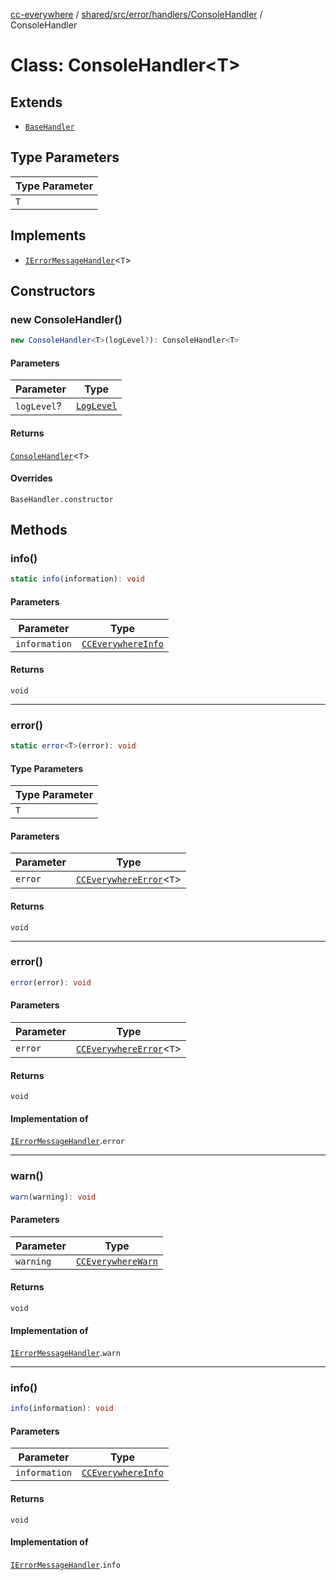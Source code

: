 [cc-everywhere](../../../../../../index.md) / [shared/src/error/handlers/ConsoleHandler](../index.md) / ConsoleHandler

# Class: ConsoleHandler<T\>

## Extends

- [`BaseHandler`](../../BaseHandler/classes/BaseHandler.md)

## Type Parameters

| Type Parameter |
| ------ |
| `T` |

## Implements

- [`IErrorMessageHandler`](../../../IErrorMessageHandler/interfaces/IErrorMessageHandler.md)<`T`\>

## Constructors

### new ConsoleHandler()

```ts
new ConsoleHandler<T>(logLevel?): ConsoleHandler<T>
```

#### Parameters

| Parameter | Type |
| ------ | ------ |
| `logLevel`? | [`LogLevel`](../../../CCEverywhereError.types/enumerations/LogLevel.md) |

#### Returns

[`ConsoleHandler`](ConsoleHandler.md)<`T`\>

#### Overrides

`BaseHandler.constructor`

## Methods

### info()

```ts
static info(information): void
```

#### Parameters

| Parameter | Type |
| ------ | ------ |
| `information` | [`CCEverywhereInfo`](../../../CCEverywhereError.types/interfaces/CCEverywhereInfo.md) |

#### Returns

`void`

***

### error()

```ts
static error<T>(error): void
```

#### Type Parameters

| Type Parameter |
| ------ |
| `T` |

#### Parameters

| Parameter | Type |
| ------ | ------ |
| `error` | [`CCEverywhereError`](../../../CCEverywhereError/classes/CCEverywhereError.md)<`T`\> |

#### Returns

`void`

***

### error()

```ts
error(error): void
```

#### Parameters

| Parameter | Type |
| ------ | ------ |
| `error` | [`CCEverywhereError`](../../../CCEverywhereError/classes/CCEverywhereError.md)<`T`\> |

#### Returns

`void`

#### Implementation of

[`IErrorMessageHandler`](../../../IErrorMessageHandler/interfaces/IErrorMessageHandler.md).`error`

***

### warn()

```ts
warn(warning): void
```

#### Parameters

| Parameter | Type |
| ------ | ------ |
| `warning` | [`CCEverywhereWarn`](../../../CCEverywhereError.types/interfaces/CCEverywhereWarn.md) |

#### Returns

`void`

#### Implementation of

[`IErrorMessageHandler`](../../../IErrorMessageHandler/interfaces/IErrorMessageHandler.md).`warn`

***

### info()

```ts
info(information): void
```

#### Parameters

| Parameter | Type |
| ------ | ------ |
| `information` | [`CCEverywhereInfo`](../../../CCEverywhereError.types/interfaces/CCEverywhereInfo.md) |

#### Returns

`void`

#### Implementation of

[`IErrorMessageHandler`](../../../IErrorMessageHandler/interfaces/IErrorMessageHandler.md).`info`
